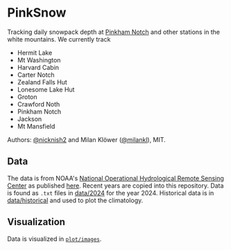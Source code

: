 # PinkSnow

Tracking daily snowpack depth at
[Pinkham Notch](https://appalachiantrail.com/20130607/amcs-pinkham-notch-visitor-center/)
and other stations in the white mountains. We currently track

- Hermit Lake 
- Mt Washington
- Harvard Cabin
- Carter Notch
- Zealand Falls Hut
- Lonesome Lake Hut
- Groton
- Crawford Noth
- Pinkham Notch
- Jackson
- Mt Mansfield

Authors: [@nicknish2](https://github.com/nicknish2) and Milan Klöwer ([@milankl](https://github.com/milankl)), MIT.

## Data

The data is from NOAA's
[National Operational Hydrological Remote Sensing Center](https://www.nohrsc.noaa.gov/)
as published [here](https://www.nohrsc.noaa.gov/nsa/discussions_text/Northeast/snowdepth/).
Recent years are copied into this repository.
Data is found as `.txt` files in [data/2024](https://github.com/nicknish2/PinkSnow/tree/main/data/2024)
for the year 2024. Historical data is in
[data/historical](https://github.com/nicknish2/PinkSnow/tree/main/data/historical)
and used to plot the climatology.

## Visualization

Data is visualized in [`plot/images`](https://github.com/nicknish2/PinkSnow/tree/main/plot/images).
